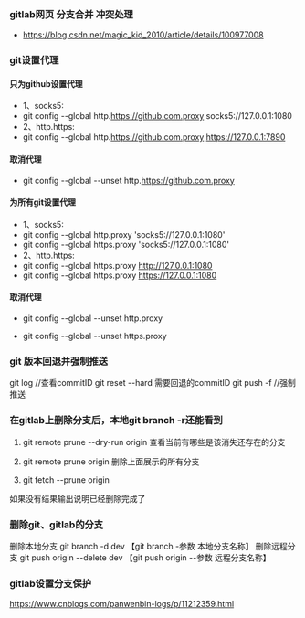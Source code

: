 ### gitlab网页 分支合并 冲突处理
- https://blog.csdn.net/magic_kid_2010/article/details/100977008
### git设置代理
#### 只为github设置代理
- 1、socks5: 
- git config --global http.https://github.com.proxy socks5://127.0.0.1:1080
- 2、http.https: 
- git config --global http.https://github.com.proxy https://127.0.0.1:7890
#### 取消代理
- git config --global --unset http.https://github.com.proxy
#### 为所有git设置代理
- 1、socks5: 
- git config --global http.proxy 'socks5://127.0.0.1:1080'
- git config --global https.proxy 'socks5://127.0.0.1:1080'
- 2、http.https: 
- git config --global https.proxy http://127.0.0.1:1080
- git config --global https.proxy https://127.0.0.1:1080
#### 取消代理
- git config --global --unset http.proxy

- git config --global --unset https.proxy
### git 版本回退并强制推送
git log //查看commitID
git reset --hard 需要回退的commitID
git push -f //强制推送


### 在gitlab上删除分支后，本地git branch -r还能看到
1. git remote prune --dry-run origin 查看当前有哪些是该消失还存在的分支

  

2. git remote prune origin 删除上面展示的所有分支

  

3. git fetch --prune origin

  如果没有结果输出说明已经删除完成了

### 删除git、gitlab的分支
删除本地分支
git branch -d dev 【git branch -参数 本地分支名称】
删除远程分支
git push origin --delete dev 【git push origin --参数 远程分支名称】  
### gitlab设置分支保护
https://www.cnblogs.com/panwenbin-logs/p/11212359.html